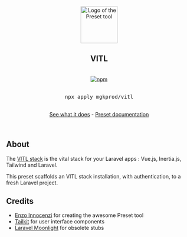 <p align="center">
    <br />
    <a href="https://usepreset.dev">
        <img width="100" src="https://raw.githubusercontent.com/preset/cli/main/.github/assets/logo.svg" alt="Logo of the Preset tool">
    </a>
    <br />
</p>

<h2 align="center">VITL</h2>

<p align="center">
    <br />
    <a href="https://www.npmjs.com/package/apply">
        <img alt="npm" src="https://img.shields.io/npm/v/apply?label=preset">
    </a>
    <br />
    <br />
    <pre align="center">npx apply mgkprod/vitl</pre>
    <br />
    <div align="center">
        <a href="https://github.com/mgkprod/vitl/blob/main/preset.ts">See what it does</a> - <a href="https://usepreset.dev">Preset documentation</a>
    </div>
</p>
<br />

## About

The [VITL stack](https://vitlstack.dev/) is the vital stack for your Laravel apps : Vue.js, Inertia.js, Tailwind and Laravel.

This preset scaffolds an VITL stack installation, with authentication, to a fresh Laravel project.

## Credits

* [Enzo Innocenzi](https://github.com/innocenzi) for creating the awesome Preset tool
* [Tailkit](http://tailkit.com/) for user interface components
* [Laravel Moonlight](https://github.com/TitasGailius/laravel-moonlight/) for obsolete stubs
